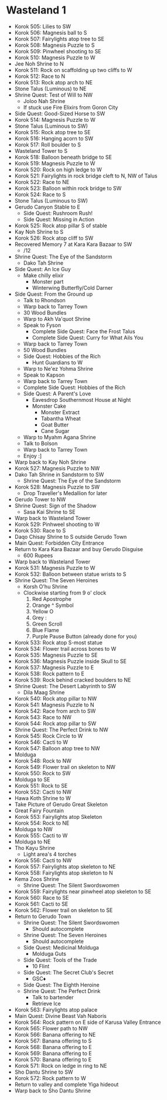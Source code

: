 # Wasteland 1

* Korok 505: Lilies to SW
* Korok 506: Magnesis ball to S
* Korok 507: Fairylights atop tree to SE
* Korok 508: Magnesis Puzzle to S
* Korok 509: Pinwheel shooting to SE
* Korok 510: Magnesis Puzzle to W
* Jee Noh Shrine to N
* Korok 511: Rock on scaffolding up two cliffs to W
* Korok 512: Race to N
* Korok 513: Rock atop arch to NE
* Stone Talus (Luminous) to NE
* Shrine Quest: Test of Will to NW
  * Joloo Nah Shrine
  * If stuck use Fire Elixirs from Goron City
* Side Quest: Good-Sized Horse to SW
* Korok 514: Magnesis Puzzle to W
* Stone Talus (Luminous to SW)
* Korok 515: Rock atop tree to SE
* Korok 516: Hanging acorn to SW
* Korok 517: Roll boulder to S
* Wasteland Tower to S
* Korok 518: Balloon beneath bridge to SE
* Korok 519: Magnesis Puzzle to W
* Korok 520: Rock on high ledge to W
* Korok 521: Fairylights in rock bridge cleft to N, NW of Talus
* Korok 522: Race to NE
* Korok 523: Balloon within rock bridge to SW
* Korok 524: Race to S
* Stone Talus (Luminous to SW)
* Gerudo Canyon Stable to E
  * Side Quest: Rushroom Rush!
  * Side Quest: Missing in Action
* Korok 525: Rock atop pillar S of stable
* Kay Noh Shrine to S
* Korok 526: Rock atop cliff to SW
* Recovered Memory 7 at Kara Kara Bazaar to SW
  * /12
* Shrine Quest: The Eye of the Sandstorm
  * Dako Tah Shrine
* Side Quest: An Ice Guy
  * Make chilly elixir
    * Monster part
    * Winterwing Butterfly/Cold Darner
* Side Quest: From the Ground up
  * Talk to Rhondson
  * Warp back to Tarrey Town
  * 30 Wood Bundles
  * Warp to Akh Va'quot Shrine
  * Speak to Fyson
    * Complete Side Quest: Face the Frost Talus
    * Complete Side Quest: Curry for What Ails You
  * Warp back to Tarrey Town
  * 50 Wood Bundles
  * Side Quest: Hobbies of the Rich
    * Hunt Guardians to W
  * Warp to Ne'ez Yohma Shrine
  * Speak to Kapson
  * Warp back to Tarrey Town
  * Complete Side Quest: Hobbies of the Rich
  * Side Quest: A Parent's Love
    * Eavesdrop Southernmost House at Night
    * Monster Cake
      * Monster Extract
      * Tabantha Wheat
      * Goat Butter
      * Cane Sugar
  * Warp to Myahm Agana Shrine
  * Talk to Bolson
  * Warp back to Tarrey Town
  * Enjoy :]
* Warp back to Kay Noh Shrine
* Korok 527: Magnesis Puzzle to NW
* Dako Tah Shrine in Sandstorm to SW
  * Shrine Quest: The Eye of the Sandstorm
* Korok 528: Magnesis Puzzle to SW
  * Drop Traveller's Medallion for later
* Gerudo Tower to NW
* Shrine Quest: Sign of the Shadow
  * Sasa Kai Shrine to SE
* Warp back to Wasteland Tower
* Korok 529: Pinhweel shooting to W
* Korok 530: Race to S
* Daqo Chisay Shrine to S outside Gerudo Town
* Main Quest: Forbidden City Entrance
* Return to Kara Kara Bazaar and buy Gerudo Disguise
  * 600 Rupees
* Warp back to Wasteland Tower
* Korok 531: Magnesis Puzzle to W
* Korok 532: Balloon between statue wrists to S
* Shrine Quest: The Seven Heroines
  * Korsh O'hu Shrine
  * Clockwise starting from 9 o' clock
    1. Red Apostrophe
    2. Orange ^ Symbol
    3. Yellow O
    4. Grey :
    5. Green Scroll
    6. Blue Flame
    7. Purple Pause Button (already done for you)
* Korok 533: Rock atop S-most statue
* Korok 534: Flower trail across bones to W
* Korok 535: Magnesis Puzzle to SE
* Korok 536: Magnesis Puzzle inside Skull to SE
* Korok 537: Magnesis Puzzle to E
* Korok 538: Rock pattern to E
* Korok 539: Rock behind cracked boulders to NE
* Shrine Quest: The Desert Labyrinth to SW
  * Dila Maag Shrine
* Korok 540: Rock atop pillar to NW
* Korok 541: Magnesis Puzzle to N
* Korok 542: Race from arch to SW
* Korok 543: Race to NW
* Korok 544: Rock atop pillar to SW
* Shrine Quest: The Perfect Drink to NW
* Korok 545: Rock Circle to W
* Korok 546: Cacti to W
* Korok 547: Balloon atop tree to NW
* Molduga
* Korok 548: Rock to NW
* Korok 549: Flower trail on skeleton to NW
* Korok 550: Rock to SW
* Molduga to SE
* Korok 551: Rock to SE
* Korok 552: Cacti to NW
* Hawa Koth Shrine to W
* Take Picture of Gerudo Great Skeleton
* Great Fairy Fountain
* Korok 553: Fairylights atop Skeleton
* Korok 554: Rock to NE
* Molduga to NW
* Korok 555: Cacti to W
* Molduga to NE
* Tho Kayu Shrine
  * Light area's 4 torches
* Korok 556: Cacti to NW
* Korok 557: Fairylights atop skeleton to NE
* Korok 558: Fairylights atop skeleton to N
* Kema Zoos Shrine
  * Shrine Quest: The Silent Swordswomen
* Korok 559: Fairylights near pinwheel atop skeleton to SE
* Korok 560: Race to SE
* Korok 561: Cacti to SE
* Korok 562: Flower trail on skeleton to SE
* Return to Gerudo Town
  * Shrine Quest: The Silent Swordswomen
    * Should autocomplete
  * Shrine Quest: The Seven Heroines
    * Should autocomplete
  * Side Quest: Medicinal Molduga
    * Molduga Guts
  * Side Quest: Tools of the Trade
    * 10 Flint
  * Side Quest: The Secret Club's Secret
    * GSC♦
  * Side Quest: The Eighth Heroine
  * Shrine Quest: The Perfect Drink
    * Talk to bartender
    * Retrieve Ice
* Korok 563: Fairylights atop palace
* Main Quest: Divine Beast Vah Naboris
* Korok 564: Rock pattern on E side of Karusa Valley Entrance
* Korok 565: Flower path to NW
* Korok 566: Banana offering to NE
* Korok 567: Banana offering to S
* Korok 568: Banana offering to E
* Korok 569: Banana offering to E
* Korok 570: Banana offering to E
* Korok 571: Rock on ledge in ring to NE
* Sho Dantu Shrine to SW
* Korok 572: Rock pattern to W
* Return to valley and complete Yiga hideout
* Warp back to Sho Dantu Shrine
